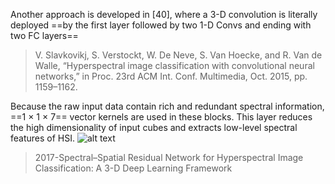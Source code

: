 Another approach is developed in [40], where a 3-D convolution is literally deployed ==by the first layer followed by two 1-D Convs and ending with two FC layers==
>V. Slavkovikj, S. Verstockt, W. De Neve, S. Van Hoecke, and R. Van de Walle, “Hyperspectral image classification with convolutional neural networks,” in Proc. 23rd ACM Int. Conf. Multimedia, Oct. 2015, pp. 1159–1162.

Because the raw input data contain rich and redundant spectral information, ==1 × 1 × 7== vector kernels are used in these blocks. This layer reduces the high dimensionality of input cubes and extracts low-level spectral features of HSI.
![alt text](image/image2.png)
>2017-Spectral–Spatial Residual Network for Hyperspectral Image Classification: A 3-D Deep Learning Framework
